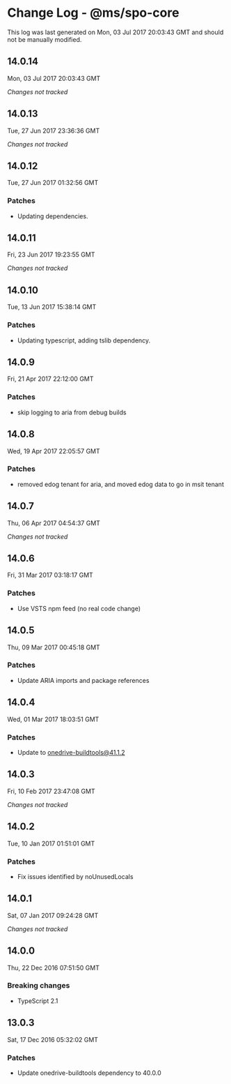 # Change Log - @ms/spo-core

This log was last generated on Mon, 03 Jul 2017 20:03:43 GMT and should not be manually modified.

## 14.0.14
Mon, 03 Jul 2017 20:03:43 GMT

*Changes not tracked*

## 14.0.13
Tue, 27 Jun 2017 23:36:36 GMT

*Changes not tracked*

## 14.0.12
Tue, 27 Jun 2017 01:32:56 GMT

### Patches

- Updating dependencies.

## 14.0.11
Fri, 23 Jun 2017 19:23:55 GMT

*Changes not tracked*

## 14.0.10
Tue, 13 Jun 2017 15:38:14 GMT

### Patches

- Updating typescript, adding tslib dependency.

## 14.0.9
Fri, 21 Apr 2017 22:12:00 GMT

### Patches

- skip logging to aria from debug builds

## 14.0.8
Wed, 19 Apr 2017 22:05:57 GMT

### Patches

- removed edog tenant for aria, and moved edog data to go in msit tenant

## 14.0.7
Thu, 06 Apr 2017 04:54:37 GMT

*Changes not tracked*

## 14.0.6
Fri, 31 Mar 2017 03:18:17 GMT

### Patches

- Use VSTS npm feed (no real code change)

## 14.0.5
Thu, 09 Mar 2017 00:45:18 GMT

### Patches

- Update ARIA imports and package references

## 14.0.4
Wed, 01 Mar 2017 18:03:51 GMT

### Patches

- Update to onedrive-buildtools@41.1.2

## 14.0.3
Fri, 10 Feb 2017 23:47:08 GMT

*Changes not tracked*

## 14.0.2
Tue, 10 Jan 2017 01:51:01 GMT

### Patches

- Fix issues identified by noUnusedLocals

## 14.0.1
Sat, 07 Jan 2017 09:24:28 GMT

*Changes not tracked*

## 14.0.0
Thu, 22 Dec 2016 07:51:50 GMT

### Breaking changes

- TypeScript 2.1

## 13.0.3
Sat, 17 Dec 2016 05:32:02 GMT

### Patches

- Update onedrive-buildtools dependency to 40.0.0

